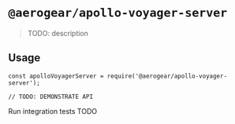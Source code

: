 # `@aerogear/apollo-voyager-server`

> TODO: description

## Usage

```
const apolloVoyagerServer = require('@aerogear/apollo-voyager-server');

// TODO: DEMONSTRATE API
```

Run integration tests
TODO
